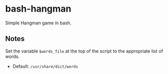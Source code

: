 bash-hangman
============

Simple Hangman game in bash.

## Notes

Set the variable `$words_file` at the top of the script to the appropriate list of words. 
* Default: `/usr/share/dict/words`
